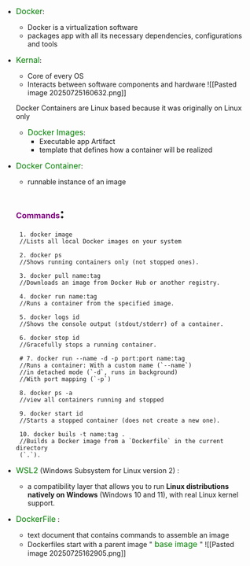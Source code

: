 - <span style="font-size:16px; color:green;">Docker</span>:
	- Docker is a virtualization software
	- packages app with all its necessary dependencies, configurations and tools
- <span style="font-size:16px; color:green;">Kernal</span>:
	- Core of every OS
	- Interacts between software components and hardware
	![[Pasted image 20250725160632.png]]

  Docker Containers are Linux based because it was originally on Linux only 
  - <span style="font-size:16px; color:green;">Docker Images</span>:
	- Executable app Artifact
	- template that defines how a container will be realized
 - <span style="font-size:16px; color:green;">Docker Container</span>:
	- runnable instance of an image
	
	# <span style="font-size:16px; color:purple;">Commands</span>:
		1. docker image 
		//Lists all local Docker images on your system 
		
		2. docker ps
		//Shows running containers only (not stopped ones).
		
		3. docker pull name:tag
		//Downloads an image from Docker Hub or another registry.  
		
		4. docker run name:tag
		//Runs a container from the specified image.
		
		5. docker logs id
		//Shows the console output (stdout/stderr) of a container.
		
		6. docker stop id
		//Gracefully stops a running container.
		
		# 7. docker run --name -d -p port:port name:tag
		//Runs a container: With a custom name (`--name`) 
		//in detached mode (`-d`, runs in background) 
		//With port mapping (`-p`)
		
		8. docker ps -a  
		//view all containers running and stopped
		
		9. docker start id
		//Starts a stopped container (does not create a new one).
		
		10. docker buils -t name:tag .
		//Builds a Docker image from a `Dockerfile` in the current directory 
		(`.`).

- <span style="font-size:16px; color:green;">WSL2</span> (Windows Subsystem for Linux version 2) :
	- a compatibility layer that allows you to run **Linux distributions natively on Windows** (Windows 10 and 11), with real Linux kernel support.
	
- <span style="font-size:16px; color:green;">DockerFile</span> :
	- text document that contains commands to assemble an image 
	- Dockerfiles start with a parent image "<span style="font-size:16px; color:green"> base image </span>"
![[Pasted image 20250725162905.png]]